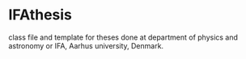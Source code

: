 # IFAthesis
class file and template for theses done at department of physics and astronomy or IFA, Aarhus university, Denmark.
